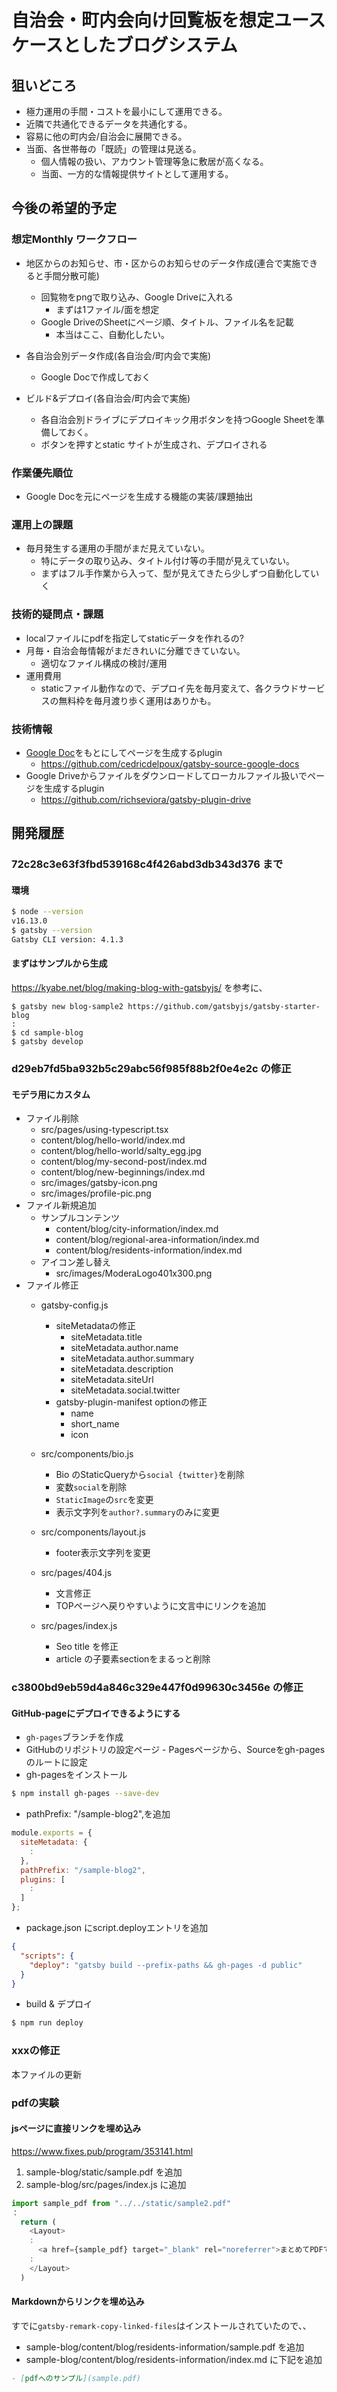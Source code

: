 # 自治会・町内会向け回覧板を想定ユースケースとしたブログシステム
## 狙いどころ
- 極力運用の手間・コストを最小にして運用できる。
- 近隣で共通化できるデータを共通化する。
- 容易に他の町内会/自治会に展開できる。
- 当面、各世帯毎の「既読」の管理は見送る。
  - 個人情報の扱い、アカウント管理等急に敷居が高くなる。
  - 当面、一方的な情報提供サイトとして運用する。

## 今後の希望的予定
### 想定Monthly ワークフロー
- 地区からのお知らせ、市・区からのお知らせのデータ作成(連合で実施できると手間分散可能)
  - 回覧物をpngで取り込み、Google Driveに入れる
    - まずは1ファイル/面を想定
  - Google DriveのSheetにページ順、タイトル、ファイル名を記載
    - 本当はここ、自動化したい。

- 各自治会別データ作成(各自治会/町内会で実施)
  - Google Docで作成しておく

- ビルド&デプロイ(各自治会/町内会で実施)
  - 各自治会別ドライブにデプロイキック用ボタンを持つGoogle Sheetを準備しておく。
  - ボタンを押すとstatic サイトが生成され、デプロイされる

### 作業優先順位
- Google Docを元にページを生成する機能の実装/課題抽出

### 運用上の課題
- 毎月発生する運用の手間がまだ見えていない。
  - 特にデータの取り込み、タイトル付け等の手間が見えていない。
  - まずはフル手作業から入って、型が見えてきたら少しずつ自動化していく

### 技術的疑問点・課題
- localファイルにpdfを指定してstaticデータを作れるの?
- 月毎・自治会毎情報がまだきれいに分離できていない。
  - 適切なファイル構成の検討/運用
- 運用費用
  - staticファイル動作なので、デプロイ先を毎月変えて、各クラウドサービスの無料枠を毎月渡り歩く運用はありかも。

### 技術情報
- [Google Doc](https://docs.google.com/)をもとにしてページを生成するplugin
  - https://github.com/cedricdelpoux/gatsby-source-google-docs
- Google Driveからファイルをダウンロードしてローカルファイル扱いでページを生成するplugin
  - https://github.com/richseviora/gatsby-plugin-drive


## 開発履歴
### 72c28c3e63f3fbd539168c4f426abd3db343d376 まで
#### 環境
```sh
$ node --version
v16.13.0
$ gatsby --version
Gatsby CLI version: 4.1.3
```
#### まずはサンプルから生成
https://kyabe.net/blog/making-blog-with-gatsbyjs/ を参考に、
```
$ gatsby new blog-sample2 https://github.com/gatsbyjs/gatsby-starter-blog
:
$ cd sample-blog
$ gatsby develop
```
### d29eb7fd5ba932b5c29abc56f985f88b2f0e4e2c の修正
#### モデラ用にカスタム
- ファイル削除
  - src/pages/using-typescript.tsx
  - content/blog/hello-world/index.md
  - content/blog/hello-world/salty_egg.jpg
  - content/blog/my-second-post/index.md
  - content/blog/new-beginnings/index.md
  - src/images/gatsby-icon.png
  - src/images/profile-pic.png
- ファイル新規追加
  - サンプルコンテンツ
    - content/blog/city-information/index.md
    - content/blog/regional-area-information/index.md
    - content/blog/residents-information/index.md
  - アイコン差し替え
    - src/images/ModeraLogo401x300.png
- ファイル修正
  - gatsby-config.js
    - siteMetadataの修正
      - siteMetadata.title
      - siteMetadata.author.name
      - siteMetadata.author.summary
      - siteMetadata.description
      - siteMetadata.siteUrl      
      - siteMetadata.social.twitter
    - gatsby-plugin-manifest optionの修正
      - name
      - short_name
      - icon

  - src/components/bio.js
    - Bio のStaticQueryから`social {twitter}`を削除
    - 変数`social`を削除
    - `StaticImage`の`src`を変更
    - 表示文字列を`author?.summary`のみに変更
  - src/components/layout.js
    - footer表示文字列を変更
  - src/pages/404.js
    - 文言修正
    - TOPページへ戻りやすいように文言中にリンクを追加
  - src/pages/index.js
    - Seo title を修正
    - article の子要素sectionをまるっと削除

### c3800bd9eb59d4a846c329e447f0d99630c3456e の修正
#### GitHub-pageにデプロイできるようにする
- `gh-pages`ブランチを作成
- GitHubのリポジトリの設定ページ - Pagesページから、Sourceをgh-pagesのルートに設定
- gh-pagesをインストール
```sh
$ npm install gh-pages --save-dev
```
- pathPrefix: "/sample-blog2",を追加
```js
module.exports = {
  siteMetadata: {
    :
  },
  pathPrefix: "/sample-blog2",
  plugins: [
    :
  ]
};
```
- package.json にscript.deployエントリを追加
```json
{
  "scripts": {
    "deploy": "gatsby build --prefix-paths && gh-pages -d public"
  }
}
```
- build & デプロイ
```sh
$ npm run deploy
```

### xxxの修正
本ファイルの更新

### pdfの実験
#### jsページに直接リンクを埋め込み
https://www.fixes.pub/program/353141.html

1. sample-blog/static/sample.pdf を追加
1. sample-blog/src/pages/index.js に追加
```js
import sample_pdf from "../../static/sample2.pdf"
：
  return (
    <Layout>
    :
      <a href={sample_pdf} target="_blank" rel="noreferrer">まとめてPDFで見る</a>
    :
    </Layout>
  )
```

#### Markdownからリンクを埋め込み
すでに`gatsby-remark-copy-linked-files`はインストールされていたので、、
- sample-blog/content/blog/residents-information/sample.pdf を追加
- sample-blog/content/blog/residents-information/index.md に下記を追加
```md
- [pdfへのサンプル](sample.pdf)
```